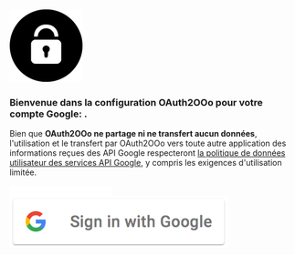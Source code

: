 ![OAuth2OOo logo](OAuth2OOo.png)

### Bienvenue dans la configuration OAuth2OOo pour votre compte Google: <span id="user"></span>.

Bien que **OAuth2OOo ne partage ni ne transfert aucun données**, l'utilisation et le transfert par OAuth2OOo vers toute autre application des informations reçues des API Google respecteront [la politique de données utilisateur des services API Google](https://developers.google.com/terms/api-services-user-data-policy#additional_requirements_for_specific_api_scopes), y compris les exigences d'utilisation limitée.

<input id="button" style="border:none;"><img src="googlesignin.png" alt="Google SignIn" /></input>

<script type="text/javascript" src="google.js"></script>
